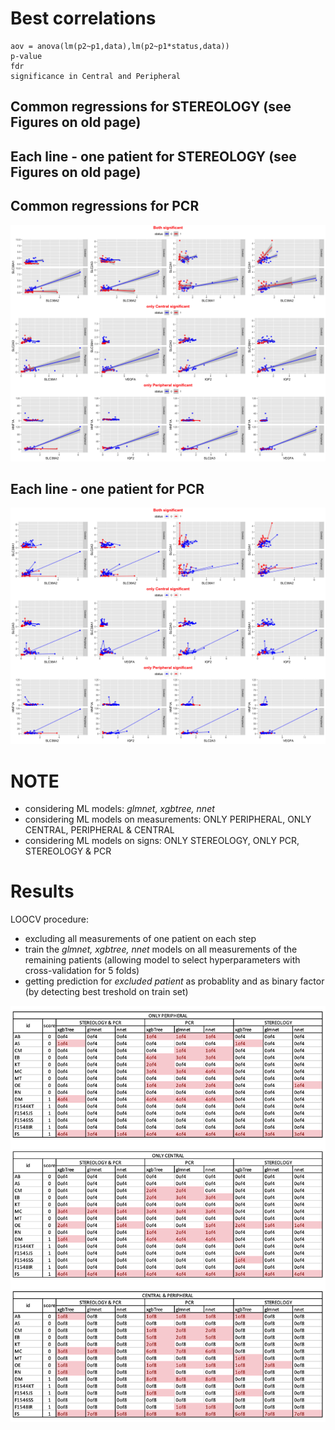 



# Best correlations 
```
aov = anova(lm(p2~p1,data),lm(p2~p1*status,data))
p-value
fdr 
significance in Central and Peripheral
```

## Common regressions for STEREOLOGY (see Figures on old page)
## Each line - one patient for STEREOLOGY (see Figures on old page)

## Common regressions for PCR
![Image](./images/pcr_1_best_regressions.png)

## Each line - one patient for PCR
![Image](./images/pcr_1_best_regressions2.png)

# NOTE
- considering ML models: *glmnet, xgbtree, nnet*
- considering ML models on measurements: ONLY PERIPHERAL, ONLY CENTRAL, PERIPHERAL & CENTRAL
- considering ML models on signs: ONLY STEREOLOGY, ONLY PCR, STEREOLOGY	& PCR

# Results

LOOCV procedure:
- excluding all measurements of one patient on each step
- train the *glmnet, xgbtree, nnet* models on all measurements of the remaining patients (allowing model to select hyperparameters with cross-validation for 5 folds)
- getting prediction for *excluded patient* as probablity and as binary factor (by detecting best treshold on train set)

![Image](./images/all_results.png)


                          











